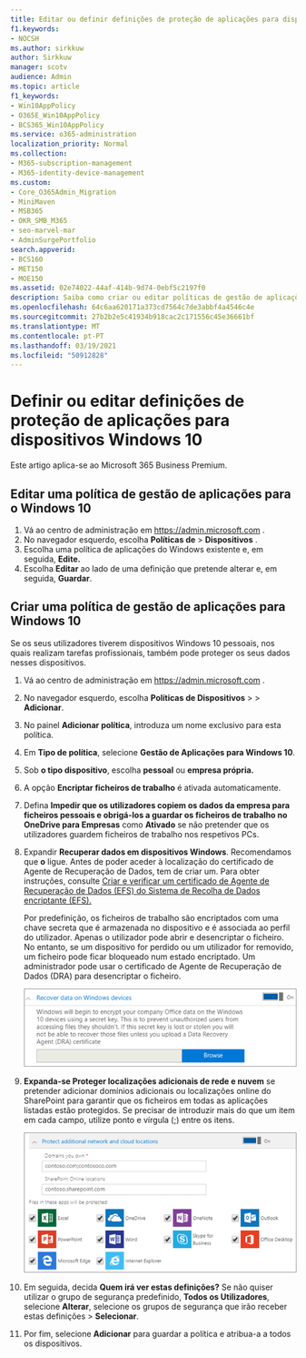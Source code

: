 ```yaml
---
title: Editar ou definir definições de proteção de aplicações para dispositivos Windows 10
f1.keywords:
- NOCSH
ms.author: sirkkuw
author: Sirkkuw
manager: scotv
audience: Admin
ms.topic: article
f1_keywords:
- Win10AppPolicy
- O365E_Win10AppPolicy
- BCS365_Win10AppPolicy
ms.service: o365-administration
localization_priority: Normal
ms.collection:
- M365-subscription-management
- M365-identity-device-management
ms.custom:
- Core_O365Admin_Migration
- MiniMaven
- MSB365
- OKR_SMB_M365
- seo-marvel-mar
- AdminSurgePortfolio
search.appverid:
- BCS160
- MET150
- MOE150
ms.assetid: 02e74022-44af-414b-9d74-0ebf5c2197f0
description: Saiba como criar ou editar políticas de gestão de aplicações e proteger ficheiros de trabalho nos dispositivos pessoais do Windows 10 dos seus utilizadores.
ms.openlocfilehash: 64c6aa620171a373cd7564c7de3abbf4a4546c4e
ms.sourcegitcommit: 27b2b2e5c41934b918cac2c171556c45e36661bf
ms.translationtype: MT
ms.contentlocale: pt-PT
ms.lasthandoff: 03/19/2021
ms.locfileid: "50912828"
---
```

# <a name="set-or-edit-application-protection-settings-for-windows-10-devices"></a>Definir ou editar definições de proteção de aplicações para dispositivos Windows 10

Este artigo aplica-se ao Microsoft 365 Business Premium.

## <a name="edit-an-app-management-policy-for-windows-10"></a>Editar uma política de gestão de aplicações para o Windows 10

1. Vá ao centro de administração em <a href="https://go.microsoft.com/fwlink/p/?linkid=837890" target="_blank">https://admin.microsoft.com</a> .     
2. No navegador esquerdo, escolha **Políticas de** \> **Dispositivos** .
1. Escolha uma política de aplicações do Windows existente e, em seguida, **Edite.**
1. Escolha **Editar** ao lado de uma definição que pretende alterar e, em seguida, **Guardar**.

## <a name="create-an-app-management-policy-for-windows-10"></a>Criar uma política de gestão de aplicações para Windows 10

Se os seus utilizadores tiverem dispositivos Windows 10 pessoais, nos quais realizam tarefas profissionais, também pode proteger os seus dados nesses dispositivos.
  
1. Vá ao centro de administração em <a href="https://go.microsoft.com/fwlink/p/?linkid=837890" target="_blank">https://admin.microsoft.com</a> . 
2. No navegador esquerdo, escolha **Políticas de Dispositivos** \>  \> **Adicionar**.
3. No painel **Adicionar política**, introduza um nome exclusivo para esta política. 
4. Em **Tipo de política**, selecione **Gestão de Aplicações para Windows 10**.
5. Sob **o tipo dispositivo**, escolha **pessoal** ou **empresa própria.**
6. A opção **Encriptar ficheiros de trabalho** é ativada automaticamente. 
7. Defina **Impedir que os utilizadores copiem os dados da empresa para ficheiros pessoais e obrigá-los a guardar os ficheiros de trabalho no OneDrive para Empresas** como **Ativado** se não pretender que os utilizadores guardem ficheiros de trabalho nos respetivos PCs. 
9. Expandir **Recuperar dados em dispositivos Windows**. Recomendamos que **o** ligue.
    Antes de poder aceder à localização do certificado de Agente de Recuperação de Dados, tem de criar um. Para obter instruções, consulte [Criar e verificar um certificado de Agente de Recuperação de Dados (EFS) do Sistema de Recolha de Dados encriptante (EFS).](/windows/security/information-protection/windows-information-protection/create-and-verify-an-efs-dra-certificate)
    
    Por predefinição, os ficheiros de trabalho são encriptados com uma chave secreta que é armazenada no dispositivo e é associada ao perfil do utilizador. Apenas o utilizador pode abrir e desencriptar o ficheiro. No entanto, se um dispositivo for perdido ou um utilizador for removido, um ficheiro pode ficar bloqueado num estado encriptado. Um administrador pode usar o certificado de Agente de Recuperação de Dados (DRA) para desencriptar o ficheiro.
    
    ![Browse to Data Recovery Agent certificate.](../media/7d7d664f-b72f-4293-a3e7-d0fa7371366c.png)
  
10. **Expanda-se Proteger localizações adicionais de rede e nuvem** se pretender adicionar domínios adicionais ou localizações online do SharePoint para garantir que os ficheiros em todas as aplicações listadas estão protegidos. Se precisar de introduzir mais do que um item em cada campo, utilize ponto e vírgula (;) entre os itens.
    
    ![Expand Protect additional network and cloud locations, and enter domains or SharePoint Online sites you own.](../media/7afaa0c7-ba53-456d-8c61-312c45e09625.png)
  
11. Em seguida, decida **Quem irá ver estas definições?** Se não quiser utilizar o grupo de segurança predefinido, **Todos os Utilizadores**, selecione **Alterar**, selecione os grupos de segurança que irão receber estas definições \> **Selecionar**.
12. Por fim, selecione **Adicionar** para guardar a política e atribua-a a todos os dispositivos.